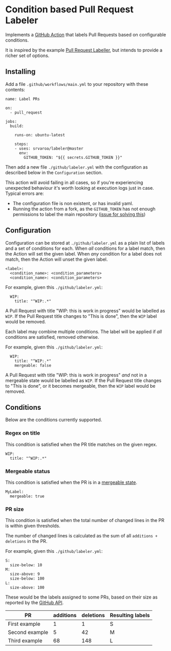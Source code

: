 # Condition based Pull Request Labeler

Implements a [GitHub
Action](https://help.github.com/en/categories/automating-your-workflow-with-github-actions)
that labels Pull Requests based on configurable conditions.

It is inspired by the example [Pull Request
Labeller](https://github.com/actions/labeler), but intends to provide a
richer set of options.

## Installing

Add a file `.github/workflows/main.yml` to your repository with these
contents:

	name: Label PRs

	on:
	  - pull_request

	jobs:
	  build:

		runs-on: ubuntu-latest
		
		steps:
		- uses: srvaroa/labeler@master
		  env:
			GITHUB_TOKEN: "${{ secrets.GITHUB_TOKEN }}"

Then add a new file `./github/labeler.yml` with the configuration as
described below in the `Configuration` section.

This action will avoid failing in all cases, so if you're experiencing
unexpected behaviour it's worth looking at execution logs just in case.
Typical errors are:

* The configuration file is non existent, or has invalid yaml.
* Running the action from a fork, as the `GITHUB_TOKEN` has not enough
  permissions to label the main repository ([issue for
  solving this](https://github.com/srvaroa/labeler/issues/3))

## Configuration

Configuration can be stored at `./github/labeler.yml` as a plain list of labels
and a set of conditions for each.  When *all* conditions for a label match,
then the Action will set the given label.  When *any* condition for a label
does not match, then the Action will unset the given label.

    <label>:
      <condition_name>: <condition_parameters>
      <condition_name>: <condition_parameters>

For example, given this `./github/labeler.yml`:

      WIP:
        title: "^WIP:.*"

A Pull Request with title "WIP: this is work in progress" would be labelled as
`WIP`.  If the Pull Request title changes to "This is done", then the `WIP`
label would be removed.

Each label may combine multiple conditions.  The label will be applied if *all*
conditions are satisfied, removed otherwise.

For example, given this `./github/labeler.yml`:

      WIP:
        title: "^WIP:.*"
        mergeable: false

A Pull Request with title "WIP: this is work in progress" *and* not in a
mergeable state would be labelled as `WIP`.  If the Pull Request title changes
to "This is done", or it becomes mergeable, then the `WIP` label would be
removed.

## Conditions

Below are the conditions currently supported.

### Regex on title

This condition is satisfied when the PR title matches on the given regex.

    WIP:
      title: "^WIP:.*"

### Mergeable status

This condition is satisfied when the PR is in a [mergeable state](https://developer.github.com/v3/pulls/#response-1).

    MyLabel:
      mergeable: true

### PR size

This condition is satisfied when the total number of changed lines in
the PR is within given thresholds.

The number of changed lines is calculated as the sum of all `additions +
deletions` in the PR.

For example, given this `./github/labeler.yml`:

    S:
      size-below: 10
    M:
      size-above: 9
      size-below: 100
    L:
      size-above: 100

These would be the labels assigned to some PRs, based on their size as
reported by the [GitHub API](https://developer.github.com/v3/pulls).

|PR|additions|deletions|Resulting labels|
|---|---|---|---|
|First example|1|1|S|
|Second example|5|42|M|
|Third example|68|148|L|
